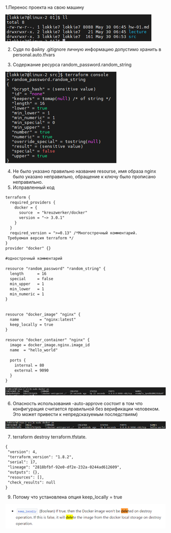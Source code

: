 1.Перенос проекта на свою машину

![Image alt](https://github.com/Lokkie7/StudyDevOPS/blob/main/%D0%92%D0%B2%D0%B5%D0%B4%D0%B5%D0%BD%D0%B8%D0%B5%20%D0%B2%20Terraform/1.png)


2. Судя по файлу .gitignore личную информацию допустимо хранить в personal.auto.tfvars

3. Содержание ресурса random_password.random_string

![Image alt](https://github.com/Lokkie7/StudyDevOPS/blob/main/%D0%92%D0%B2%D0%B5%D0%B4%D0%B5%D0%BD%D0%B8%D0%B5%20%D0%B2%20Terraform/3.png)
  
4. Не было указано правильно название resourse, имя образа nginx было указано неправильно, обращение к ключу было прописано неправильно.
5. Исправленный код
```
terraform {
  required_providers {
    docker = {
      source  = "kreuzwerker/docker"
      version = "~> 3.0.1"
    }
  }
  required_version = ">=0.13" /*Многострочный комментарий.
 Требуемая версия terraform */
}
provider "docker" {}

#однострочный комментарий

resource "random_password" "random_string" {
  length      = 16
  special     = false
  min_upper   = 1
  min_lower   = 1
  min_numeric = 1
}


resource "docker_image" "nginx" {
  name         = "nginx:latest"
  keep_locally = true
}

resource "docker_container" "nginx" {
  image = docker_image.nginx.image_id
  name  = "hello_world"

  ports {
    internal = 80
    external = 9090
  }
}
```

![Image alt](https://github.com/Lokkie7/StudyDevOPS/blob/main/%D0%92%D0%B2%D0%B5%D0%B4%D0%B5%D0%BD%D0%B8%D0%B5%20%D0%B2%20Terraform/5.png)

6. Опасность использования -auto-approve состоит в том что конфигурация считается правильной без верификации человеком. Это может привести к непредсказуемым последствиям)

![Image alt](https://github.com/Lokkie7/StudyDevOPS/blob/main/%D0%92%D0%B2%D0%B5%D0%B4%D0%B5%D0%BD%D0%B8%D0%B5%20%D0%B2%20Terraform/6.png)

7. terraform destroy
   terraform.tfstate.
 ```
{
  "version": 4,
  "terraform_version": "1.8.2",
  "serial": 17,
  "lineage": "2818bfbf-92e0-df2e-232a-0244ad612609",
  "outputs": {},
  "resources": [],
  "check_results": null
}
```
9. Потому что установлена опция keep_locally = true
   
![Image alt](https://github.com/Lokkie7/StudyDevOPS/blob/main/%D0%92%D0%B2%D0%B5%D0%B4%D0%B5%D0%BD%D0%B8%D0%B5%20%D0%B2%20Terraform/8.png)
